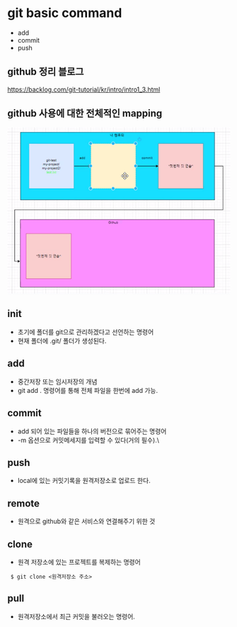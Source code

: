 # git basic command

- add
- commit
- push



## github 정리 블로그

https://backlog.com/git-tutorial/kr/intro/intro1_3.html



## github 사용에 대한 전체적인 mapping

![git1](git_basic.assets/git1.png)

## init

- 초기에 폴더를 git으로 관리하겠다고 선언하는 명령어
- 현재 폴더에 .git/ 폴더가 생성된다.



## add

- 중간저장 또는 임시저장의 개념
- git add . 명령어를 통해 전체 파일을 한번에 add 가능.



## commit

- add 되어 있는 파일들을 하나의 버전으로 묶어주는 명령어
- -m 옵션으로 커밋메세지를 입력할 수 있다(거의 필수).\



## push

- local에 있는 커밋기록을 원격저장소로 업로드 한다.



## remote

- 원격으로 github와 같은 서비스와 연결해주기 위한 것

## clone

- 원격 저장소에 있는 프로젝트를 복제하는 명령어

```shell
 $ git clone <원격저장소 주소>
```



## pull

- 원격저장소에서 최근 커밋을 불러오는 명령어.

